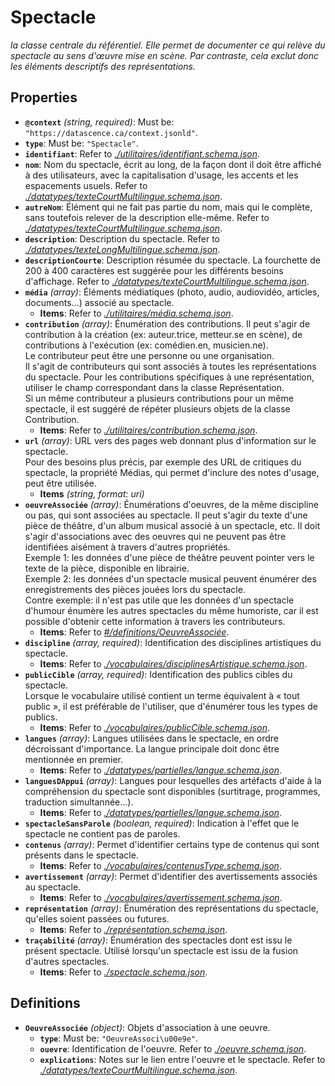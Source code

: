 # Spectacle

*la classe centrale du référentiel. Elle permet de documenter ce qui relève du spectacle au sens d'œuvre mise en scène. Par contraste, cela exclut donc les éléments descriptifs des représentations.*

## Properties

- <a id="properties/%40context"></a>**`@context`** *(string, required)*: Must be: `"https://datascence.ca/context.jsonld"`.
- <a id="properties/type"></a>**`type`**: Must be: `"Spectacle"`.
- <a id="properties/identifiant"></a>**`identifiant`**: Refer to *[./utilitaires/identifiant.schema.json](#utilitaires/identifiant.schema.json)*.
- <a id="properties/nom"></a>**`nom`**: Nom du spectacle, écrit au long, de la façon dont il doit être affiché à des utilisateurs, avec la capitalisation d'usage, les accents et les espacements usuels. Refer to *[./datatypes/texteCourtMultilingue.schema.json](#datatypes/texteCourtMultilingue.schema.json)*.
- <a id="properties/autreNom"></a>**`autreNom`**: Élément qui ne fait pas partie du nom, mais qui le complète, sans toutefois relever de la description elle-même. Refer to *[./datatypes/texteCourtMultilingue.schema.json](#datatypes/texteCourtMultilingue.schema.json)*.
- <a id="properties/description"></a>**`description`**: Description du spectacle. Refer to *[./datatypes/texteLongMultilingue.schema.json](#datatypes/texteLongMultilingue.schema.json)*.
- <a id="properties/descriptionCourte"></a>**`descriptionCourte`**: Description résumée du spectacle. La fourchette de 200 à 400 caractères est suggérée pour les différents besoins d'affichage. Refer to *[./datatypes/texteCourtMultilingue.schema.json](#datatypes/texteCourtMultilingue.schema.json)*.
- <a id="properties/m%C3%A9dia"></a>**`média`** *(array)*: Éléments médiatiques (photo, audio, audiovidéo, articles, documents...) associé au spectacle.
  - <a id="properties/m%C3%A9dia/items"></a>**Items**: Refer to *[./utilitaires/média.schema.json](#utilitaires/m%C3%A9dia.schema.json)*.
- <a id="properties/contribution"></a>**`contribution`** *(array)*: Énumération des contributions. Il peut s'agir de contribution à la création (ex: auteur.trice, metteur.se en scène), de contributions à l'exécution (ex: comédien.en, musicien.ne).<br>  Le contributeur peut être une personne ou une organisation.<br>  Il s'agit de contributeurs qui sont associés à toutes les représentations du spectacle. Pour les contributions spécifiques à une représentation, utiliser le champ correspondant dans la classe Représentation.<br>  Si un même contributeur a plusieurs contributions pour un même spectacle, il est suggéré de répéter plusieurs objets de la classe Contribution.
  - <a id="properties/contribution/items"></a>**Items**: Refer to *[./utilitaires/contribution.schema.json](#utilitaires/contribution.schema.json)*.
- <a id="properties/url"></a>**`url`** *(array)*: URL vers des pages web donnant plus d'information sur le spectacle.<br>  Pour des besoins plus précis, par exemple des URL de critiques du spectacle, la propriété Médias, qui permet d'inclure des notes d'usage, peut être utilisée.
  - <a id="properties/url/items"></a>**Items** *(string, format: uri)*
- <a id="properties/oeuvreAssoci%C3%A9e"></a>**`oeuvreAssociée`** *(array)*: Énumérations d'oeuvres, de la même discipline ou pas, qui sont associées au spectacle. Il peut s'agir du texte d'une pièce de théâtre, d'un album musical associé à un spectacle, etc. Il doit s'agir d'associations avec des oeuvres qui ne peuvent pas être identifiées aisément à travers d'autres propriétés.<br>  Exemple 1: les données d'une pièce de théâtre peuvent pointer vers le texte de la pièce, disponible en librairie.<br>  Exemple 2: les données d'un spectacle musical peuvent énumérer des enregistrements des pièces jouées lors du spectacle.<br>  Contre exemple: il n'est pas utile que les données d'un spectacle d'humour énumère les autres spectacles du même humoriste, car il est possible d'obtenir cette information à travers les contributeurs.
  - <a id="properties/oeuvreAssoci%C3%A9e/items"></a>**Items**: Refer to *[#/definitions/OeuvreAssociée](#definitions/OeuvreAssoci%C3%A9e)*.
- <a id="properties/discipline"></a>**`discipline`** *(array, required)*: Identification des disciplines artistiques du spectacle.
  - <a id="properties/discipline/items"></a>**Items**: Refer to *[./vocabulaires/disciplinesArtistique.schema.json](#vocabulaires/disciplinesArtistique.schema.json)*.
- <a id="properties/publicCible"></a>**`publicCible`** *(array, required)*: Identification des publics cibles du spectacle.<br>  Lorsque le vocabulaire utilisé contient un terme équivalent à « tout public », il est préférable de l'utiliser, que d'énumérer tous les types de publics.
  - <a id="properties/publicCible/items"></a>**Items**: Refer to *[./vocabulaires/publicCible.schema.json](#vocabulaires/publicCible.schema.json)*.
- <a id="properties/langues"></a>**`langues`** *(array)*: Langues utilisées dans le spectacle, en ordre décroissant d'importance. La langue principale doit donc être mentionnée en premier.
  - <a id="properties/langues/items"></a>**Items**: Refer to *[./datatypes/partielles/langue.schema.json](#datatypes/partielles/langue.schema.json)*.
- <a id="properties/languesDAppui"></a>**`languesDAppui`** *(array)*: Langues pour lesquelles des artéfacts d'aide à la compréhension du spectacle sont disponibles (surtitrage, programmes, traduction simultannée...).
  - <a id="properties/languesDAppui/items"></a>**Items**: Refer to *[./datatypes/partielles/langue.schema.json](#datatypes/partielles/langue.schema.json)*.
- <a id="properties/spectacleSansParole"></a>**`spectacleSansParole`** *(boolean, required)*: Indication à l'effet que le spectacle ne contient pas de paroles.
- <a id="properties/contenus"></a>**`contenus`** *(array)*: Permet d'identifier certains type de contenus qui sont présents dans le spectacle.
  - <a id="properties/contenus/items"></a>**Items**: Refer to *[./vocabulaires/contenusType.schema.json](#vocabulaires/contenusType.schema.json)*.
- <a id="properties/avertissement"></a>**`avertissement`** *(array)*: Permet d'identifier des avertissements associés au spectacle.
  - <a id="properties/avertissement/items"></a>**Items**: Refer to *[./vocabulaires/avertissement.schema.json](#vocabulaires/avertissement.schema.json)*.
- <a id="properties/repr%C3%A9sentation"></a>**`représentation`** *(array)*: Énumération des représentations du spectacle, qu'elles soient passées ou futures.
  - <a id="properties/repr%C3%A9sentation/items"></a>**Items**: Refer to *[./représentation.schema.json](#repr%C3%A9sentation.schema.json)*.
- <a id="properties/tra%C3%A7abilit%C3%A9"></a>**`traçabilité`** *(array)*: Énumération des spectacles dont est issu le présent spectacle. Utilisé lorsqu'un spectacle est issu de la fusion d'autres spectacles.
  - <a id="properties/tra%C3%A7abilit%C3%A9/items"></a>**Items**: Refer to *[./spectacle.schema.json](#spectacle.schema.json)*.
## Definitions

- <a id="definitions/OeuvreAssoci%C3%A9e"></a>**`OeuvreAssociée`** *(object)*: Objets d'association à une oeuvre.
  - <a id="definitions/OeuvreAssoci%C3%A9e/properties/type"></a>**`type`**: Must be: `"OeuvreAssoci\u00e9e"`.
  - <a id="definitions/OeuvreAssoci%C3%A9e/properties/ouevre"></a>**`ouevre`**: Identification de l'oeuvre. Refer to *[./oeuvre.schema.json](#oeuvre.schema.json)*.
  - <a id="definitions/OeuvreAssoci%C3%A9e/properties/explications"></a>**`explications`**: Notes sur le lien entre l'oeuvre et le spectacle. Refer to *[./datatypes/texteCourtMultilingue.schema.json](#datatypes/texteCourtMultilingue.schema.json)*.
